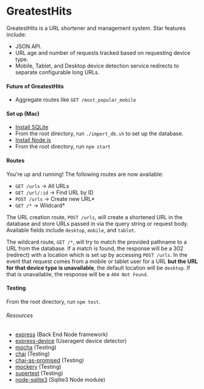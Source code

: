 # GreatestHits

GreatestHits is a URL shortener and management system. Star features include:

* JSON API.
* URL age and number of requests tracked based on requesting device type.
* Mobile, Tablet, and Desktop device detection service redirects to separate configurable long URLs.

#### Future of GreatestHits

* Aggregate routes like `GET /most_popular_mobile`

#### Set up (Mac)

* [Install SQLite](http://www.tutorialspoint.com/sqlite/sqlite_installation.htm)
* From the root directory, run `./import_db.sh` to set up the database.
* [Install Node.js](https://nodejs.org/en/download/)
* From the root directory, run `npm start`

#### Routes

You're up and running! The following routes are now available:

* `GET /urls` -> All URLs
* `GET /url/:id` -> Find URL by ID
* `POST /urls` -> Create new URL*
* `GET /*` -> Wildcard*

The URL creation route, `POST /urls`, will create a shortened URL in the database and store URLs passed in via the query string or request body. Available fields include `desktop`, `mobile`, and `tablet`.

The wildcard route, `GET /*`, will try to match the provided pathname to a URL from the database. If a match is found, the response will be a 302 (redirect) with a location which is set up by accessing `POST /urls`. In the event that request comes from a mobile or tablet user for a URL **but the URL for that device type is unavailable**, the default location will be `desktop`. If that is unavailable, the response will be a `404 Not Found`.

#### Testing

From the root directory, run `npm test`.

###### Resources

- [express](http://expressjs.com/) (Back End Node framework)
- [express-device](https://github.com/rguerreiro/express-device) (Useragent device detector)
- [mocha](https://mochajs.org/) (Testing)
- [chai](chaijs.com) (Testing)
- [chai-as-promised](https://github.com/domenic/chai-as-promised) (Testing)
- [mockery](https://github.com/mfncooper/mockery) (Testing)
- [supertest](https://github.com/visionmedia/supertest) (Testing)
- [node-sqlite3](https://github.com/mapbox/node-sqlite3/wiki/API) (Sqlite3 Node module)
